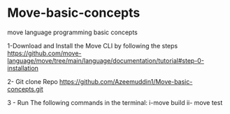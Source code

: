 # Move-basic-concepts
move language programming basic concepts

1-Download and Install the Move CLI by following the steps 
https://github.com/move-language/move/tree/main/language/documentation/tutorial#step-0-installation

2- Git clone Repo
https://github.com/Azeemuddin1/Move-basic-concepts.git

3 - Run The following commands in the terminal:
   i-move build
   ii- move test
  
